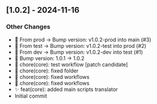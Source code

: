 ## [1.0.2] - 2024-11-16

### Other Changes

- 🔖 From prod → Bump version: v1.0.2-prod into main (#3)
- 🔖 From test → Bump version: v1.0.2-test into prod (#2)
- 🔖 From dev → Bump version: v1.0.2-dev into test (#1)
- 🔖 Bump version: 1.0.1 → 1.0.2
- 🔧 chore(core): test workflow [patch candidate]
- 🔧 chore(core): fixed folder
- 🔧 chore(core): fixed workflows
- 🔧 chore(core): fixed workflows
- ✨ feat(core): added main scripts translator
- Initial commit
